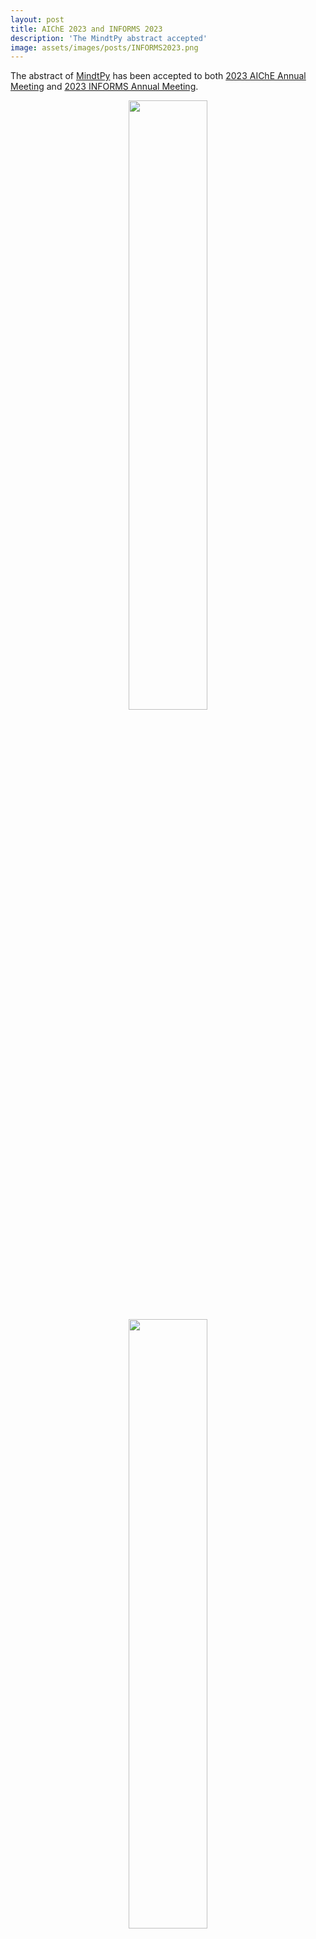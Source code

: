 ```yaml
---
layout: post
title: AIChE 2023 and INFORMS 2023
description: 'The MindtPy abstract accepted'
image: assets/images/posts/INFORMS2023.png
---
```


The abstract of [MindtPy](https://pyomo.readthedocs.io/en/stable/contributed_packages/mindtpy.html) has been accepted to both [2023 AIChE Annual Meeting](https://www.aiche.org/conferences/aiche-annual-meeting/2023?gclid=Cj0KCQjwrMKmBhCJARIsAHuEAPR5h2LVn51eow9v9Vkcsy4C0goZVonySZxvBWmeif5ffqKY29GgfOYaAnNmEALw_wcB) and [2023 INFORMS Annual Meeting](https://meetings.informs.org/wordpress/phoenix2023/). 

<div style="text-align: center"> <img style='height: 50%; width: 50%' src="{% link assets/images/posts/AICHE2023.png %}" alt=""/> </div>

<div style="text-align: center"> <img style='height: 50%; width: 50%' src="{% link assets/images/posts/INFORMS2023.png %}" alt=""/> </div>

<ul class="actions">
    <li><a href="/blog.html" class="button next">Back</a></li>
</ul>

